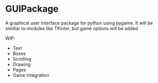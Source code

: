 # GUIPackage
A graphical user interface package for python using pygame. It will be similiar to modules like TKinter, but game options will be added

WIP:
- Text
- Boxes
- Scrolling
- Drawing
- Pages
- Game Integration
